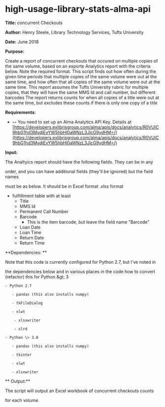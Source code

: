# high-usage-library-stats-alma-api
**Title:**      concurrent Checkouts

**Author:**     Henry Steele, Library Technology Services, Tufts University

**Date:**        June 2018

**Purpose:**

Create a report of concurrent checkouts that occured on multiple copies of the same volume, based on an exporte Analytics report with the criteria below.   Note the required format.   This script finds out how often during the given time periods that multiple copies of the same volume were out at the same time, and how often that all copies of the same volume were out at the same time.  This report assumes the Tufts University rubric for multiple copies, that they will have the same MMS Id and call number, but different barcodes The report returns counts for when all copies of a title were out at the same time, but excludes these counts if there is only one copy of a title

**Requirements:**

- **--** You need to set up an Alma Analytics API Key.   Details at [https://developers.exlibrisgroup.com/alma/apis/docs/analytics/R0VUIC9hbG1hd3MvdjEvYW5hbHl0aWNzL3JlcG9ydHM=/](https://developers.exlibrisgroup.com/alma/apis/docs/analytics/R0VUIC9hbG1hd3MvdjEvYW5hbHl0aWNzL3JlcG9ydHM=/)

**Input:**

  The Analtyics report should have the following fields.  They can be in any

  order, and you can have additional fields (they&#39;ll be ignored) but the field names

  must be as below.  It should be in Excel format .xlsx format

- fulfilllment table with at least
  - Title
  - MMS Id
  - Permanent Call Number
  - Barcode
    - This is the item barcode, but leave the field name &quot;Barcode&quot;
  - Loan Date
  - Loan Time
  - Return Date
  - Return Time

**Dependencies:  **

  Note that this code is currently configured for Python 2.7, but I&#39;ve noted in

  the dependencies below and in various places in the code how to convert (refactor) this for Python \&gt; 3

    - Python 2.7

       - pandas (this also installs numpy)

       - tkFileDialog

       - xlwt

        - xlsxwriter

        - xlrd

    - Python \> 3.0

       - pandas (this also installs numpy)

       - tkinter

       - xlwt

       - xlsxwriter

** Output:**

   The script will output an Excel workbook of concurrent checkouts counts

   for each volume.

